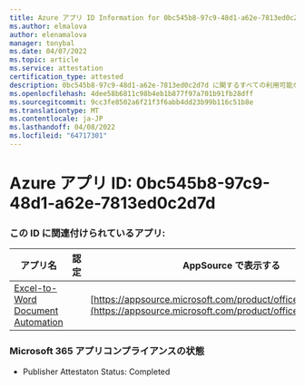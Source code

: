 ```yaml
---
title: Azure アプリ ID Information for 0bc545b8-97c9-48d1-a62e-7813ed0c2d7d
ms.author: elmalova
author: elenamalova
manager: tonybal
ms.date: 04/07/2022
ms.topic: article
ms.service: attestation
certification_type: attested
description: 0bc545b8-97c9-48d1-a62e-7813ed0c2d7d に関するすべての利用可能なセキュリティとコンプライアンス情報。
ms.openlocfilehash: 4dee58b6811c98b4eb1b877f97a701b91fb28dff
ms.sourcegitcommit: 9cc3fe8502a6f21f3f6abb4dd23b99b116c51b8e
ms.translationtype: MT
ms.contentlocale: ja-JP
ms.lasthandoff: 04/08/2022
ms.locfileid: "64717301"
---
```

# <a name="azure-app-id-0bc545b8-97c9-48d1-a62e-7813ed0c2d7d"></a>Azure アプリ ID: 0bc545b8-97c9-48d1-a62e-7813ed0c2d7d


### <a name="apps-associated-with-this-id"></a>この ID に関連付けられているアプリ:
| **アプリ名** | **認定** | **AppSource で表示する** |
|--------------|---------------|-----------------------|
| [Excel-to-Word Document Automation](../forward/WA104380955.md) |  | [https://appsource.microsoft.com/product/office/WA104380955](https://appsource.microsoft.com/product/office/WA104380955) |

### <a name="microsoft-365-app-compliance-status"></a>Microsoft 365 アプリコンプライアンスの状態
- Publisher Attestaton Status: Completed
